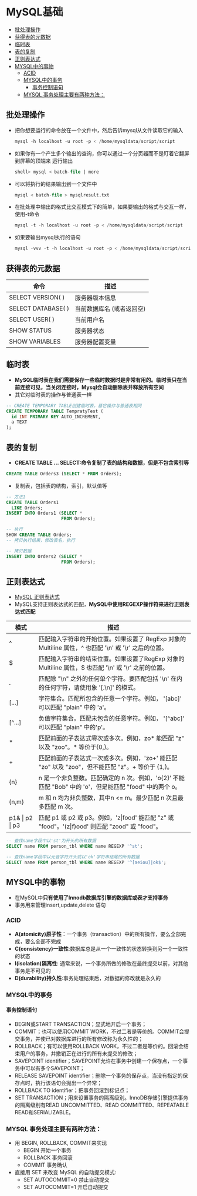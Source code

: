 # MySQL基础

- [批处理操作](#批处理操作)
- [获得表的元数据](#获得表的元数据)
- [临时表](#临时表)
- [表的复制](#表的复制)
- [正则表达式](#正则表达式)
- [MYSQL中的事物](#mysql中的事物)
    - [ACID](#acid)
    - [MYSQL中的事务](#mysql中的事务)
        - [事务控制语句](#事务控制语句)
    - [MYSQL 事务处理主要有两种方法：](#mysql-事务处理主要有两种方法)

## 批处理操作

- 把你想要运行的命令放在一个文件中，然后告诉mysql从文件读取它的输入

  ```sql
  mysql -h localhost -u root -p < /home/mysqldata/script/script
  ```

- 如果你有一个产生多个输出的查询，你可以通过一个分页器而不是盯着它翻屏到屏幕的顶端来 运行输出

  ```sql
  shell> mysql < batch-file | more
  ```

- 可以将执行的结果输出到一个文件中

  ```sql
  mysql < batch-file > mysqlresult.txt
  ```

- 在批处理中输出的格式比交互模式下的简单，如果要输出的格式与交互一样，使用-t命令

  ```sql
  mysql -t -h localhost -u root -p < /home/mysqldata/script/script
  ```

- 如果要输出mysql执行的语句

  ```sql
  mysql -vvv -t -h localhost -u root -p < /home/mysqldata/script/script
  ```

## 获得表的元数据

命令               | 描述
-------------------|---------------------------
SELECT VERSION( )  | 服务器版本信息
SELECT DATABASE( ) | 当前数据库名 (或者返回空)
SELECT USER( )     | 当前用户名
SHOW STATUS        | 服务器状态
SHOW VARIABLES     | 服务器配置变量

## 临时表

- **MySQL临时表在我们需要保存一些临时数据时是非常有用的。临时表只在当前连接可见，当关闭连接时，Mysql会自动删除表并释放所有空间**
- 其它对临时表的操作与普通表一样

```sql
-- CREATE TEMPORARY TABLE创建临时表，基它操作与普通表相同
CREATE TEMPORARY TABLE TempratyTest (
  id INT PRIMARY KEY AUTO_INCREMENT,
  a TEXT
);
```

## 表的复制

- **CREATE TABLE ... SELECT:命令复制了表的结构和数据，但是不包含索引等**

```sql
CREATE TABLE Orders3 (SELECT * FROM Orders);
```

- 复制表，包括表的结构，索引，默认值等

```sql
-- 方法1
CREATE TABLE Orders1
  LIKE Orders;
INSERT INTO Orders1 (SELECT *
                     FROM Orders);
```

```sql
-- 执行
SHOW CREATE TABLE Orders;
-- 拷贝执行结果，修改表名，执行

-- 拷贝数据
INSERT INTO Orders2 (SELECT *
                     FROM Orders);
```

## 正则表达式

- [MySQL 正则表达式](http://www.runoob.com/mysql/mysql-regexp.html)
- MySQL支持正则表达式的匹配，**MySQL中使用REGEXP操作符来进行正则表达式匹配**

模式   | 描述
---------|----------------------------------------------------------------------------------------------------
^        | 匹配输入字符串的开始位置。如果设置了 RegExp 对象的 Multiline 属性，^ 也匹配 '\n' 或 '\r' 之后的位置。
$        | 匹配输入字符串的结束位置。如果设置了RegExp 对象的 Multiline 属性，$ 也匹配 '\n' 或 '\r' 之前的位置。
.        | 匹配除 "\n" 之外的任何单个字符。要匹配包括 '\n' 在内的任何字符，请使用象 '[.\n]' 的模式。
[...]    | 字符集合。匹配所包含的任意一个字符。例如， '[abc]' 可以匹配 "plain" 中的 'a'。
[^...]   | 负值字符集合。匹配未包含的任意字符。例如， '[^abc]' 可以匹配 "plain" 中的'p'。
*        | 匹配前面的子表达式零次或多次。例如，zo* 能匹配 "z" 以及 "zoo"。* 等价于{0,}。
+        | 匹配前面的子表达式一次或多次。例如，'zo+' 能匹配 "zo" 以及 "zoo"，但不能匹配 "z"。+ 等价于 {1,}。
{n}      | n 是一个非负整数。匹配确定的 n 次。例如，'o{2}' 不能匹配 "Bob" 中的 'o'，但是能匹配 "food" 中的两个 o。
{n,m}    | m 和 n 均为非负整数，其中n <= m。最少匹配 n 次且最多匹配 m 次。
p1& &#124; p2 &#124; p3 | 匹配 p1 或 p2 或 p3。例如，'z&#124;food' 能匹配 "z" 或 "food"。'(z&#124;f)ood' 则匹配 "zood" 或 "food"。

```sql
-- 查找name字段中以'st'为开头的所有数据
SELECT name FROM person_tbl WHERE name REGEXP '^st';

-- 查找name字段中以元音字符开头或以'ok'字符串结尾的所有数据
SELECT name FROM person_tbl WHERE name REGEXP '^[aeiou]|ok$';
```



## MYSQL中的事物

- 在MySQL中**只有使用了Innodb数据库引擎的数据库或表才支持事务**
- 事务用来管理insert,update,delete 语句

### ACID

- **A(atomicity)原子性**：一个事务（transaction）中的所有操作，要么全部完成，要么全部不完成
- **C(consistency)一致性**:数据库总是从一个一致性的状态转换到另一个一致性的状态
- **I(isolation)隔离性**:  通常来说，一个事务所做的修改在最终提交以前，对其他事务是不可见的
- **D(durability)持久性**:事务处理结束后，对数据的修改就是永久的

### MYSQL中的事务

#### 事务控制语句

- BEGIN或START TRANSACTION；显式地开启一个事务；
- COMMIT；也可以使用COMMIT WORK，不过二者是等价的。COMMIT会提交事务，并使已对数据库进行的所有修改称为永久性的；
- ROLLBACK；有可以使用ROLLBACK WORK，不过二者是等价的。回滚会结束用户的事务，并撤销正在进行的所有未提交的修改；
- SAVEPOINT identifier；SAVEPOINT允许在事务中创建一个保存点，一个事务中可以有多个SAVEPOINT；
- RELEASE SAVEPOINT identifier；删除一个事务的保存点，当没有指定的保存点时，执行该语句会抛出一个异常；
- ROLLBACK TO identifier；把事务回滚到标记点；
- SET TRANSACTION；用来设置事务的隔离级别。InnoDB存储引擎提供事务的隔离级别有READ UNCOMMITTED、READ COMMITTED、REPEATABLE READ和SERIALIZABLE。

### MYSQL 事务处理主要有两种方法：

- 用 BEGIN, ROLLBACK, COMMIT来实现
  - BEGIN 开始一个事务
  - ROLLBACK 事务回滚
  - COMMIT 事务确认
- 直接用 SET 来改变 MySQL 的自动提交模式:
  - SET AUTOCOMMIT=0 禁止自动提交
  - SET AUTOCOMMIT=1 开启自动提交